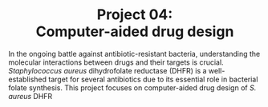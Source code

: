 <h1 align="center">
    <b>Project 04:</b><br>
    Computer-aided drug design
</h1>

In the ongoing battle against antibiotic-resistant bacteria, understanding the molecular interactions between drugs and their targets is crucial.
*Staphylococcus aureus* dihydrofolate reductase (DHFR) is a well-established target for several antibiotics due to its essential role in bacterial folate synthesis.
This project focuses on computer-aided drug design of *S. aureus* DHFR
